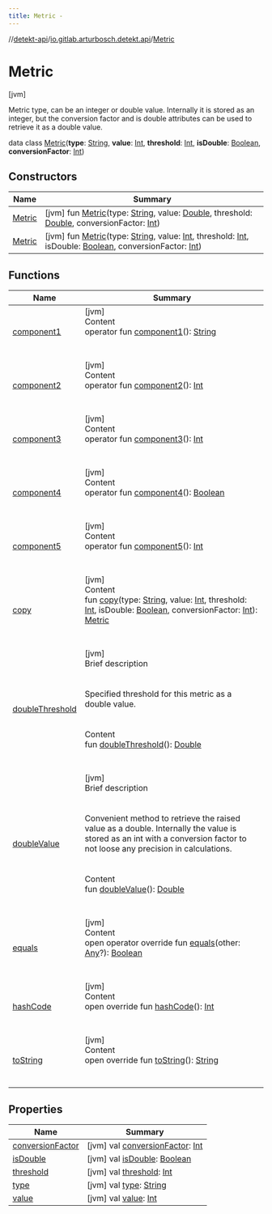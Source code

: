 ```yaml
---
title: Metric -
---
```

//[detekt-api](../../index.md)/[io.gitlab.arturbosch.detekt.api](../index.md)/[Metric](index.md)



# Metric  
 [jvm] 

Metric type, can be an integer or double value. Internally it is stored as an integer, but the conversion factor and is double attributes can be used to retrieve it as a double value.

data class [Metric](index.md)(**type**: [String](https://kotlinlang.org/api/latest/jvm/stdlib/kotlin/-string/index.html), **value**: [Int](https://kotlinlang.org/api/latest/jvm/stdlib/kotlin/-int/index.html), **threshold**: [Int](https://kotlinlang.org/api/latest/jvm/stdlib/kotlin/-int/index.html), **isDouble**: [Boolean](https://kotlinlang.org/api/latest/jvm/stdlib/kotlin/-boolean/index.html), **conversionFactor**: [Int](https://kotlinlang.org/api/latest/jvm/stdlib/kotlin/-int/index.html))   


## Constructors  
  
|  Name|  Summary| 
|---|---|
| [Metric](-metric.md)|  [jvm] fun [Metric](-metric.md)(type: [String](https://kotlinlang.org/api/latest/jvm/stdlib/kotlin/-string/index.html), value: [Double](https://kotlinlang.org/api/latest/jvm/stdlib/kotlin/-double/index.html), threshold: [Double](https://kotlinlang.org/api/latest/jvm/stdlib/kotlin/-double/index.html), conversionFactor: [Int](https://kotlinlang.org/api/latest/jvm/stdlib/kotlin/-int/index.html))   <br>
| [Metric](-metric.md)|  [jvm] fun [Metric](-metric.md)(type: [String](https://kotlinlang.org/api/latest/jvm/stdlib/kotlin/-string/index.html), value: [Int](https://kotlinlang.org/api/latest/jvm/stdlib/kotlin/-int/index.html), threshold: [Int](https://kotlinlang.org/api/latest/jvm/stdlib/kotlin/-int/index.html), isDouble: [Boolean](https://kotlinlang.org/api/latest/jvm/stdlib/kotlin/-boolean/index.html), conversionFactor: [Int](https://kotlinlang.org/api/latest/jvm/stdlib/kotlin/-int/index.html))   <br>


## Functions  
  
|  Name|  Summary| 
|---|---|
| [component1](component1.md)| [jvm]  <br>Content  <br>operator fun [component1](component1.md)(): [String](https://kotlinlang.org/api/latest/jvm/stdlib/kotlin/-string/index.html)  <br><br><br>
| [component2](component2.md)| [jvm]  <br>Content  <br>operator fun [component2](component2.md)(): [Int](https://kotlinlang.org/api/latest/jvm/stdlib/kotlin/-int/index.html)  <br><br><br>
| [component3](component3.md)| [jvm]  <br>Content  <br>operator fun [component3](component3.md)(): [Int](https://kotlinlang.org/api/latest/jvm/stdlib/kotlin/-int/index.html)  <br><br><br>
| [component4](component4.md)| [jvm]  <br>Content  <br>operator fun [component4](component4.md)(): [Boolean](https://kotlinlang.org/api/latest/jvm/stdlib/kotlin/-boolean/index.html)  <br><br><br>
| [component5](component5.md)| [jvm]  <br>Content  <br>operator fun [component5](component5.md)(): [Int](https://kotlinlang.org/api/latest/jvm/stdlib/kotlin/-int/index.html)  <br><br><br>
| [copy](copy.md)| [jvm]  <br>Content  <br>fun [copy](copy.md)(type: [String](https://kotlinlang.org/api/latest/jvm/stdlib/kotlin/-string/index.html), value: [Int](https://kotlinlang.org/api/latest/jvm/stdlib/kotlin/-int/index.html), threshold: [Int](https://kotlinlang.org/api/latest/jvm/stdlib/kotlin/-int/index.html), isDouble: [Boolean](https://kotlinlang.org/api/latest/jvm/stdlib/kotlin/-boolean/index.html), conversionFactor: [Int](https://kotlinlang.org/api/latest/jvm/stdlib/kotlin/-int/index.html)): [Metric](index.md)  <br><br><br>
| [doubleThreshold](double-threshold.md)| [jvm]  <br>Brief description  <br><br><br>Specified threshold for this metric as a double value.<br><br>  <br>Content  <br>fun [doubleThreshold](double-threshold.md)(): [Double](https://kotlinlang.org/api/latest/jvm/stdlib/kotlin/-double/index.html)  <br><br><br>
| [doubleValue](double-value.md)| [jvm]  <br>Brief description  <br><br><br>Convenient method to retrieve the raised value as a double. Internally the value is stored as an int with a conversion factor to not loose any precision in calculations.<br><br>  <br>Content  <br>fun [doubleValue](double-value.md)(): [Double](https://kotlinlang.org/api/latest/jvm/stdlib/kotlin/-double/index.html)  <br><br><br>
| [equals](../../io.gitlab.arturbosch.detekt.api.internal/-simple-notification/index.md#kotlin/Any/equals/#kotlin.Any?/PointingToDeclaration/)| [jvm]  <br>Content  <br>open operator override fun [equals](../../io.gitlab.arturbosch.detekt.api.internal/-simple-notification/index.md#kotlin/Any/equals/#kotlin.Any?/PointingToDeclaration/)(other: [Any](https://kotlinlang.org/api/latest/jvm/stdlib/kotlin/-any/index.html)?): [Boolean](https://kotlinlang.org/api/latest/jvm/stdlib/kotlin/-boolean/index.html)  <br><br><br>
| [hashCode](../../io.gitlab.arturbosch.detekt.api.internal/-simple-notification/index.md#kotlin/Any/hashCode/#/PointingToDeclaration/)| [jvm]  <br>Content  <br>open override fun [hashCode](../../io.gitlab.arturbosch.detekt.api.internal/-simple-notification/index.md#kotlin/Any/hashCode/#/PointingToDeclaration/)(): [Int](https://kotlinlang.org/api/latest/jvm/stdlib/kotlin/-int/index.html)  <br><br><br>
| [toString](to-string.md)| [jvm]  <br>Content  <br>open override fun [toString](to-string.md)(): [String](https://kotlinlang.org/api/latest/jvm/stdlib/kotlin/-string/index.html)  <br><br><br>


## Properties  
  
|  Name|  Summary| 
|---|---|
| [conversionFactor](index.md#io.gitlab.arturbosch.detekt.api/Metric/conversionFactor/#/PointingToDeclaration/)|  [jvm] val [conversionFactor](index.md#io.gitlab.arturbosch.detekt.api/Metric/conversionFactor/#/PointingToDeclaration/): [Int](https://kotlinlang.org/api/latest/jvm/stdlib/kotlin/-int/index.html)   <br>
| [isDouble](index.md#io.gitlab.arturbosch.detekt.api/Metric/isDouble/#/PointingToDeclaration/)|  [jvm] val [isDouble](index.md#io.gitlab.arturbosch.detekt.api/Metric/isDouble/#/PointingToDeclaration/): [Boolean](https://kotlinlang.org/api/latest/jvm/stdlib/kotlin/-boolean/index.html)   <br>
| [threshold](index.md#io.gitlab.arturbosch.detekt.api/Metric/threshold/#/PointingToDeclaration/)|  [jvm] val [threshold](index.md#io.gitlab.arturbosch.detekt.api/Metric/threshold/#/PointingToDeclaration/): [Int](https://kotlinlang.org/api/latest/jvm/stdlib/kotlin/-int/index.html)   <br>
| [type](index.md#io.gitlab.arturbosch.detekt.api/Metric/type/#/PointingToDeclaration/)|  [jvm] val [type](index.md#io.gitlab.arturbosch.detekt.api/Metric/type/#/PointingToDeclaration/): [String](https://kotlinlang.org/api/latest/jvm/stdlib/kotlin/-string/index.html)   <br>
| [value](index.md#io.gitlab.arturbosch.detekt.api/Metric/value/#/PointingToDeclaration/)|  [jvm] val [value](index.md#io.gitlab.arturbosch.detekt.api/Metric/value/#/PointingToDeclaration/): [Int](https://kotlinlang.org/api/latest/jvm/stdlib/kotlin/-int/index.html)   <br>

